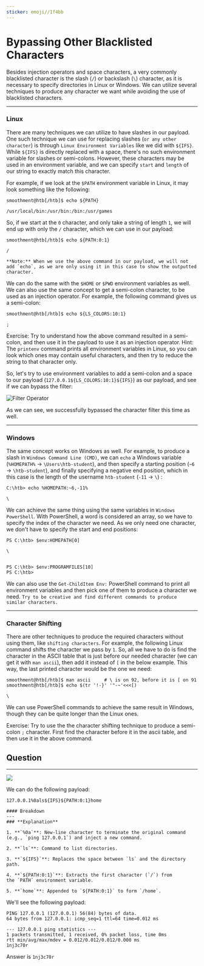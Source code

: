 ```yaml
---
sticker: emoji//1f4bb
---
```


# Bypassing Other Blacklisted Characters

Besides injection operators and space characters, a very commonly blacklisted character is the slash (`/`) or backslash (`\`) character, as it is necessary to specify directories in Linux or Windows. We can utilize several techniques to produce any character we want while avoiding the use of blacklisted characters.

***

### Linux

There are many techniques we can utilize to have slashes in our payload. One such technique we can use for replacing slashes (`or any other character`) is through `Linux Environment Variables` like we did with `${IFS}`. While `${IFS}` is directly replaced with a space, there's no such environment variable for slashes or semi-colons. However, these characters may be used in an environment variable, and we can specify `start` and `length` of our string to exactly match this character.

For example, if we look at the `$PATH` environment variable in Linux, it may look something like the following:

```shell-session
smoothment@htb[/htb]$ echo ${PATH}

/usr/local/bin:/usr/bin:/bin:/usr/games
```

So, if we start at the `0` character, and only take a string of length `1`, we will end up with only the `/` character, which we can use in our payload:

```shell-session
smoothment@htb[/htb]$ echo ${PATH:0:1}

/
```

```ad-note
**Note:** When we use the above command in our payload, we will not add `echo`, as we are only using it in this case to show the outputted character.
```

We can do the same with the `$HOME` or `$PWD` environment variables as well. We can also use the same concept to get a semi-colon character, to be used as an injection operator. For example, the following command gives us a semi-colon:

```shell-session
smoothment@htb[/htb]$ echo ${LS_COLORS:10:1}

;
```

Exercise: Try to understand how the above command resulted in a semi-colon, and then use it in the payload to use it as an injection operator. Hint: The `printenv` command prints all environment variables in Linux, so you can look which ones may contain useful characters, and then try to reduce the string to that character only.

So, let's try to use environment variables to add a semi-colon and a space to our payload (`127.0.0.1${LS_COLORS:10:1}${IFS}`) as our payload, and see if we can bypass the filter:&#x20;

![Filter Operator](https://academy.hackthebox.com/storage/modules/109/cmdinj_filters_spaces_5.jpg)

As we can see, we successfully bypassed the character filter this time as well.

***

### Windows

The same concept works on Windows as well. For example, to produce a slash in `Windows Command Line (CMD)`, we can `echo` a Windows variable (`%HOMEPATH%` -> `\Users\htb-student`), and then specify a starting position (`~6` -> `\htb-student`), and finally specifying a negative end position, which in this case is the length of the username `htb-student` (`-11` -> `\`) :

```cmd-session
C:\htb> echo %HOMEPATH:~6,-11%

\
```

We can achieve the same thing using the same variables in `Windows PowerShell`. With PowerShell, a word is considered an array, so we have to specify the index of the character we need. As we only need one character, we don't have to specify the start and end positions:

```powershell-session
PS C:\htb> $env:HOMEPATH[0]

\


PS C:\htb> $env:PROGRAMFILES[10]
PS C:\htb>
```

We can also use the `Get-ChildItem Env:` PowerShell command to print all environment variables and then pick one of them to produce a character we need. `Try to be creative and find different commands to produce similar characters.`

***

### Character Shifting

There are other techniques to produce the required characters without using them, like `shifting characters`. For example, the following Linux command shifts the character we pass by `1`. So, all we have to do is find the character in the ASCII table that is just before our needed character (we can get it with `man ascii`), then add it instead of `[` in the below example. This way, the last printed character would be the one we need:

```shell-session
smoothment@htb[/htb]$ man ascii     # \ is on 92, before it is [ on 91
smoothment@htb[/htb]$ echo $(tr '!-}' '"-~'<<<[)

\
```

We can use PowerShell commands to achieve the same result in Windows, though they can be quite longer than the Linux ones.

Exercise: Try to use the the character shifting technique to produce a semi-colon `;` character. First find the character before it in the ascii table, and then use it in the above command.

## Question

***

![](gitbook/cybersecurity/images/Pasted%20image%2020250205141832.png)

We can do the following payload:

```
127.0.0.1%0als${IFS}${PATH:0:1}home
```

```ad-important
#### Breakdown
---
### **Explanation**

1. **`%0a`**: New-line character to terminate the original command (e.g., `ping 127.0.0.1`) and inject a new command.
    
2. **`ls`**: Command to list directories.
    
3. **`${IFS}`**: Replaces the space between `ls` and the directory path.
    
4. **`${PATH:0:1}`**: Extracts the first character (`/`) from the `PATH` environment variable.
    
5. **`home`**: Appended to `${PATH:0:1}` to form `/home`.
```

We'll see the following payload:

```
PING 127.0.0.1 (127.0.0.1) 56(84) bytes of data.
64 bytes from 127.0.0.1: icmp_seq=1 ttl=64 time=0.012 ms

--- 127.0.0.1 ping statistics ---
1 packets transmitted, 1 received, 0% packet loss, time 0ms
rtt min/avg/max/mdev = 0.012/0.012/0.012/0.000 ms
1nj3c70r
```

Answer is `1nj3c70r`
